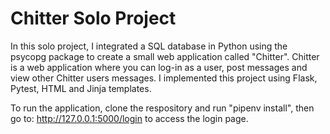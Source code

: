 
# Chitter Solo Project

In this solo project, I integrated a SQL database in Python using the psycopg package to create a small web application called "Chitter". Chitter is a web application where you can log-in as a user, post messages and view other Chitter users messages. I implemented this project using Flask, Pytest, HTML and Jinja templates.

To run the application, clone the respository and run "pipenv install", then go to: http://127.0.0.1:5000/login to access the login page.
